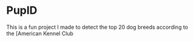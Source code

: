 <h1> PupID </h1>
This is a fun project I made to detect the top 20 dog breeds according to the [American Kennel Club<https://www.akc.org/expert-advice/news/most-popular-dog-breeds-full-ranking-list>
